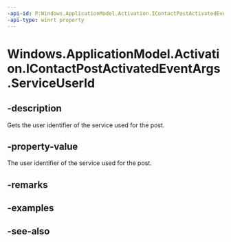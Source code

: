 ----api-id: P:Windows.ApplicationModel.Activation.IContactPostActivatedEventArgs.ServiceUserId
-api-type: winrt property
---<!-- Property syntaxpublic string ServiceUserId { get; }--># Windows.ApplicationModel.Activation.IContactPostActivatedEventArgs.ServiceUserId## -descriptionGets the user identifier of the service used for the post.## -property-valueThe user identifier of the service used for the post.## -remarks## -examples## -see-also